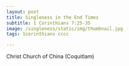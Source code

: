 ```yaml
---
layout: post
title: Singleness in the End Times
subtitle: 1 Corinthians 7:25-35
image: /singleness/static/img/thumbnail.jpg
tags: 1corinthians cccc

---
```

Christ Church of China (Coquitlam)
